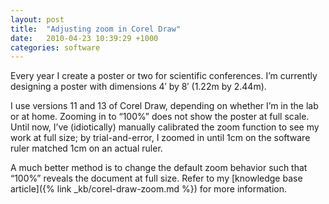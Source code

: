```yaml
---
layout: post
title:  "Adjusting zoom in Corel Draw"
date:   2010-04-23 10:39:29 +1000
categories: software
---
```


Every year I create a poster or two for scientific conferences. I’m currently designing a poster with dimensions 4′ by 8′ (1.22m by 2.44m).

I use versions 11 and 13 of Corel Draw, depending on whether I’m in the lab or at home. Zooming in to “100%” does not show the poster at full scale. Until now, I’ve (idiotically) manually calibrated the zoom function to see my work at full size; by trial-and-error, I zoomed in until 1cm on the software ruler matched 1cm on an actual ruler.

A much better method is to change the default zoom behavior such that “100%” reveals the document at full size. Refer to my [knowledge base article]({% link _kb/corel-draw-zoom.md %}) for more information.